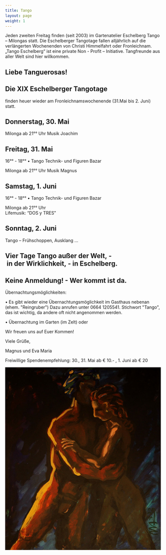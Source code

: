 ```yaml
---
title: Tango
layout: page
weight: 1
---
```


Jeden zweiten Freitag finden (seit 2003) im Gartenatelier Eschelberg Tango – Milongas statt. Die Eschelberger Tangotage fallen alljährlich auf die verlängerten Wochenenden von Christi Himmelfahrt oder Fronleichnam.  
„Tango Eschelberg“ ist eine private Non - Profit – Initiative. Tangfreunde aus aller Welt sind hier willkommen.

## Liebe Tanguerosas!

## Die XIX Eschelberger Tangotage 
finden heuer wieder am Fronleichnamswochenende (31.Mai bis 2. Juni) statt.

## Donnerstag, 30. Mai
Milonga ab 21°° Uhr 
Musik Joachim

## Freitag, 31. Mai
16°° - 18°° • Tango Technik- und Figuren Bazar

Milonga ab 21°° Uhr 
Musik Magnus

## Samstag, 1. Juni
16°° - 18°° • Tango Technik- und Figuren Bazar

Milonga ab 21°° Uhr  
Lifemusik: “DOS y TRES” 

## Sonntag, 2. Juni
Tango – Frühschoppen,
Ausklang …

## Vier Tage Tango außer der Welt, - in der Wirklichkeit, - in Eschelberg.

## Keine Anmeldung! - Wer kommt ist da.

Übernachtungsmöglichkeiten:

• Es gibt wieder eine Übernachtungsmöglichkeit im Gasthaus nebenan (ehem. "Reingruber") Dazu anrufen unter 0664 1205541. Stichwort "Tango", das ist wichtig, da andere oft nicht angenommen werden.

• Übernachtung im Garten (im Zelt) oder

Wir freuen uns auf Euer Kommen! 

Viele Grüße,

Magnus und Eva Maria

Freiwillige Spendenempfehlung: 30., 31. Mai ab € 10.- , 1. Juni ab € 20



![Titel](/files/tango/TB12_248.jpg)

